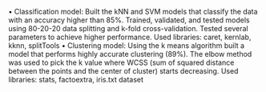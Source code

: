 •	Classification model: Built the kNN and SVM models that classify the data with an accuracy higher than 85%.  Trained, validated, and tested models using 80-20-20 data splitting and k-fold cross-validation. Tested several parameters to achieve higher performance. Used libraries: caret, kernlab, kknn, splitTools
•	Clustering model: Using the k means algorithm built a model that performs highly accurate clustering (89%). The elbow method was used to pick the k value where WCSS (sum of squared distance between the points and the center of cluster) starts decreasing. Used libraries: stats, factoextra, iris.txt dataset
